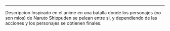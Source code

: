 --------------------------------------------------------------------
Descripcion
  Inspirado en el anime en una batalla donde los personajes (no son mios) de Naruto Shippuden se pelean entre si, y dependiendo de las acciones y los personajes se obtienen finales.
